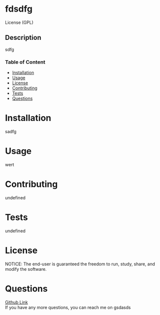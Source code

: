 # fdsdfg
License (GPL)

## Description
sdfg

### Table of Content
* [Installation](#installation)
* [Usage](#usage)
* [License](#license)
* [Contributing](#contributing)
* [Tests](#tests)
* [Questions](#questions)

# <a name='installation'></a>Installation
sadfg

# <a name='usage'></a>Usage
wert

# <a name='contributing'></a>Contributing
undefined

# <a name='tests'></a>Tests
undefined

# <a name='license'></a>License
NOTICE: The end-user is guaranteed the freedom to run, study, share, and modify the software.

# <a name='questions'></a>Questions
[Github Link](https://www.github.com/undefined)   
If you have any more questions, you can reach me on gsdasds